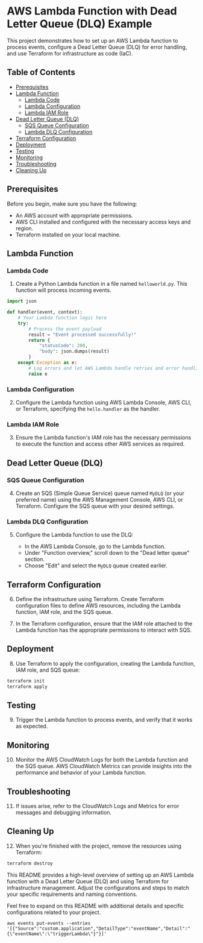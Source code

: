 # AWS Lambda Function with Dead Letter Queue (DLQ) Example

This project demonstrates how to set up an AWS Lambda function to process events, configure a Dead Letter Queue (DLQ) for error handling, and use Terraform for infrastructure as code (IaC).

## Table of Contents

- [Prerequisites](#prerequisites)
- [Lambda Function](#lambda-function)
  - [Lambda Code](#lambda-code)
  - [Lambda Configuration](#lambda-configuration)
  - [Lambda IAM Role](#lambda-iam-role)
- [Dead Letter Queue (DLQ)](#dead-letter-queue-dlq)
  - [SQS Queue Configuration](#sqs-queue-configuration)
  - [Lambda DLQ Configuration](#lambda-dlq-configuration)
- [Terraform Configuration](#terraform-configuration)
- [Deployment](#deployment)
- [Testing](#testing)
- [Monitoring](#monitoring)
- [Troubleshooting](#troubleshooting)
- [Cleaning Up](#cleaning-up)

## Prerequisites

Before you begin, make sure you have the following:

- An AWS account with appropriate permissions.
- AWS CLI installed and configured with the necessary access keys and region.
- Terraform installed on your local machine.

## Lambda Function

### Lambda Code

1. Create a Python Lambda function in a file named `helloworld.py`. This function will process incoming events.

```python
import json

def handler(event, context):
    # Your Lambda function logic here
    try:
        # Process the event payload
        result = "Event processed successfully!"
        return {
            "statusCode": 200,
            "body": json.dumps(result)
        }
    except Exception as e:
        # Log errors and let AWS Lambda handle retries and error handling
        raise e
```

### Lambda Configuration

2. Configure the Lambda function using AWS Lambda Console, AWS CLI, or Terraform, specifying the `hello.handler` as the handler.

### Lambda IAM Role

3. Ensure the Lambda function's IAM role has the necessary permissions to execute the function and access other AWS services as required.

## Dead Letter Queue (DLQ)

### SQS Queue Configuration

4. Create an SQS (Simple Queue Service) queue named `MyDLQ` (or your preferred name) using the AWS Management Console, AWS CLI, or Terraform. Configure the SQS queue with your desired settings.

### Lambda DLQ Configuration

5. Configure the Lambda function to use the DLQ:

   - In the AWS Lambda Console, go to the Lambda function.
   - Under "Function overview," scroll down to the "Dead letter queue" section.
   - Choose "Edit" and select the `MyDLQ` queue created earlier.

## Terraform Configuration

6. Define the infrastructure using Terraform. Create Terraform configuration files to define AWS resources, including the Lambda function, IAM role, and the SQS queue.

7. In the Terraform configuration, ensure that the IAM role attached to the Lambda function has the appropriate permissions to interact with SQS.

## Deployment

8. Use Terraform to apply the configuration, creating the Lambda function, IAM role, and SQS queue:

```bash
terraform init
terraform apply
```

## Testing

9. Trigger the Lambda function to process events, and verify that it works as expected.

## Monitoring

10. Monitor the AWS CloudWatch Logs for both the Lambda function and the SQS queue. AWS CloudWatch Metrics can provide insights into the performance and behavior of your Lambda function.

## Troubleshooting

11. If issues arise, refer to the CloudWatch Logs and Metrics for error messages and debugging information.

## Cleaning Up

12. When you're finished with the project, remove the resources using Terraform:

```bash
terraform destroy
```

This README provides a high-level overview of setting up an AWS Lambda function with a Dead Letter Queue (DLQ) and using Terraform for infrastructure management. Adjust the configurations and steps to match your specific requirements and naming conventions.

Feel free to expand on this README with additional details and specific configurations related to your project.

```CLI
aws events put-events --entries '[{"Source":"custom.application","DetailType":"eventName","Detail":"{\"eventName\":\"triggerLambda\"}"}]'
```
